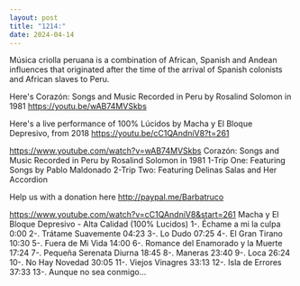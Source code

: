 ```yaml
---
layout: post
title: "1214:"
date: 2024-04-14
---
```


Música criolla peruana is a combination of African, Spanish and Andean influences that originated after the time of the arrival of Spanish colonists and African slaves to Peru. 

Here's Corazón: Songs and Music Recorded in Peru by Rosalind Solomon in 1981 
https://youtu.be/wAB74MVSkbs

Here's a live performance of 100% Lúcidos by Macha y El Bloque Depresivo, from 2018
https://youtu.be/cC1QAndniV8?t=261

https://www.youtube.com/watch?v=wAB74MVSkbs
Corazón: Songs and Music Recorded in Peru by Rosalind Solomon in 1981
1-Trip One: Featuring Songs by Pablo Maldonado 
2-Trip Two: Featuring Delinas Salas and Her Accordion


Help us with a donation here
http://paypal.me/Barbatruco

https://www.youtube.com/watch?v=cC1QAndniV8&start=261
Macha y El Bloque Depresivo - Alta Calidad (100% Lucidos)
1-. Échame a mi la culpa 0:00
2-. Trátame Suavemente 04:23
3-. Lo Dudo 07:25
4-. El Gran Tirano 10:30
5-. Fuera de Mi Vida 14:00
6-. Romance del Enamorado y la Muerte 17:24 
7-. Pequeña Serenata Diurna 18:45
8-. Maneras 23:40
9-. Loca 26:24
10-. No Hay Novedad 30:05
11-. Viejos Vinagres 33:13
12-. Isla de Errores 37:33
13-. Aunque no sea conmigo...
